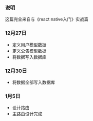 ### 说明

这篇完全来自与《react native入门》实战篇

### 12月27日

- 定义用户模型数据
- 定义公告模型数据
- 将数据写入数据库

### 12月30日

- 将数据全部写入数据库

### 1月5日

- 设计路由
- 主路由设计完成